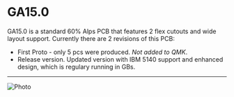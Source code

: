 # GA15.0
GA15.0 is a standard 60% Alps PCB that features 2 flex cutouts and wide layout support.
Currently there are 2 revisions of this PCB:
* First Proto - only 5 pcs were produced. _Not added to QMK_.
* Release version. Updated version with IBM 5140 support and enhanced design, which is regulary running in GBs.

_____

![Photo](https://i.imgur.com/4UTpGHf.jpeg)